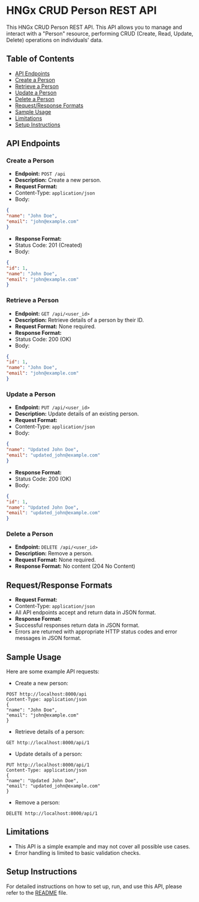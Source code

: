 # HNGx CRUD Person REST API
This HNGx CRUD Person REST API. This API allows you to manage
and interact with a "Person" resource, performing CRUD (Create, Read, Update, Delete)
operations on individuals' data.
## Table of Contents
- [API Endpoints](#api-endpoints)
- [Create a Person](#create-a-person)
- [Retrieve a Person](#retrieve-a-person)
- [Update a Person](#update-a-person)
- [Delete a Person](#delete-a-person)
- [Request/Response Formats](#requestresponse-formats)
- [Sample Usage](#sample-usage)
- [Limitations](#limitations)
- [Setup Instructions](#setup-instructions)
## API Endpoints
### Create a Person
- **Endpoint:** `POST /api`
- **Description:** Create a new person.
- **Request Format:**
- Content-Type: `application/json`
- Body:
```json
{
"name": "John Doe",
"email": "john@example.com"
}
```
- **Response Format:**
- Status Code: 201 (Created)
- Body:
```json
{
"id": 1,
"name": "John Doe",
"email": "john@example.com"
}
```
### Retrieve a Person
- **Endpoint:** `GET /api/<user_id>`
- **Description:** Retrieve details of a person by their ID.
- **Request Format:** None required.
- **Response Format:**
- Status Code: 200 (OK)
- Body:
```json
{
"id": 1,
"name": "John Doe",
"email": "john@example.com"
}
```
### Update a Person
- **Endpoint:** `PUT /api/<user_id>`
- **Description:** Update details of an existing person.
- **Request Format:**
- Content-Type: `application/json`
- Body:
```json
{
"name": "Updated John Doe",
"email": "updated_john@example.com"
}
```
- **Response Format:**
- Status Code: 200 (OK)
- Body:
```json
{
"id": 1,
"name": "Updated John Doe",
"email": "updated_john@example.com"
}
```
### Delete a Person
- **Endpoint:** `DELETE /api/<user_id>`
- **Description:** Remove a person.
- **Request Format:** None required.
- **Response Format:** No content (204 No Content)
## Request/Response Formats
- **Request Format:**
- Content-Type: `application/json`
- All API endpoints accept and return data in JSON format.
- **Response Format:**
- Successful responses return data in JSON format.
- Errors are returned with appropriate HTTP status codes and error messages in JSON format.
## Sample Usage
Here are some example API requests:
- Create a new person:
```http
POST http://localhost:8000/api
Content-Type: application/json
{
"name": "John Doe",
"email": "john@example.com"
}
```
- Retrieve details of a person:
```http
GET http://localhost:8000/api/1
```
- Update details of a person:
```http
PUT http://localhost:8000/api/1
Content-Type: application/json
{
"name": "Updated John Doe",
"email": "updated_john@example.com"
}
```
- Remove a person:
```http
DELETE http://localhost:8000/api/1
```
## Limitations
- This API is a simple example and may not cover all possible use cases.
- Error handling is limited to basic validation checks.
## Setup Instructions
For detailed instructions on how to set up, run, and use this API, please refer to the
[README](README.md) file.